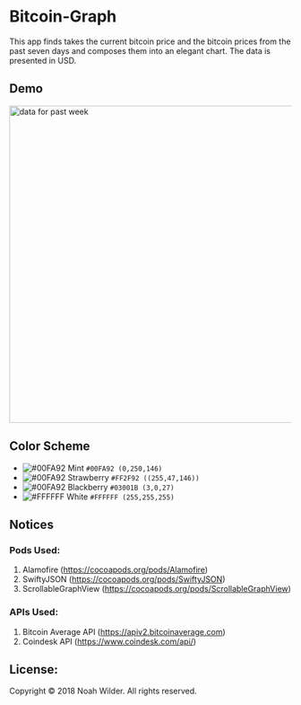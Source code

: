 # Bitcoin-Graph

This app finds takes the current bitcoin price and the bitcoin prices from the past seven days and composes them into an elegant chart. The data is presented in USD.

## Demo
<img width="565" alt="data for past week" src="https://user-images.githubusercontent.com/35314567/36348350-9ff53a60-143b-11e8-99d5-ea952eaf5c5e.png">

## Color Scheme
- ![#00FA92](https://placehold.it/15/00FA92/000000?text=+)  Mint  `#00FA92 (0,250,146)`
- ![#00FA92](https://placehold.it/15/00FA92/000000?text=+)  Strawberry  `#FF2F92 ((255,47,146))`
- ![#00FA92](https://placehold.it/15/00FA92/000000?text=+)  Blackberry  `#03001B (3,0,27)`
- ![#FFFFFF](https://placehold.it/15/FFFFFF/000000?text=+)  White  `#FFFFFF (255,255,255)`

## Notices
### Pods Used:
1. Alamofire (https://cocoapods.org/pods/Alamofire)
2. SwiftyJSON (https://cocoapods.org/pods/SwiftyJSON)
3. ScrollableGraphView (https://cocoapods.org/pods/ScrollableGraphView)

### APIs Used:
1. Bitcoin Average API (https://apiv2.bitcoinaverage.com)
2. Coindesk API (https://www.coindesk.com/api/)


## License:
Copyright © 2018 Noah Wilder. All rights reserved.

